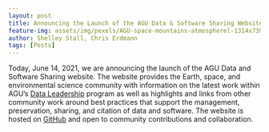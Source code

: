 ```yaml
---
layout: post
title: Announcing the Launch of the AGU Data & Software Sharing Website
feature-img: assets/img/pexels/AGU-space-mountains-atmospherel-1314x739.jpg
author: Shelley Stall, Chris Erdmann
tags: [Posts]
---
```


Today, June 14, 2021, we are announcing the launch of the AGU Data and Software Sharing website. The website provides the Earth, space, and environmental science community with information on the latest work within AGU’s [Data Leadership](https://www.agu.org/Learn-About-AGU/About-AGU/Data-Leadership) program as well as highlights and links from other community work around best practices that support the management, preservation, sharing, and citation of data and software. The website is hosted on [GitHub](https://github.com/AGU-Data/data-sharing-guidance) and open to community contributions and collaboration. 


